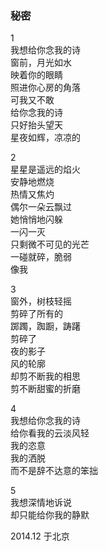 ### 秘密  

1  
我想给你念我的诗  
窗前，月光如水  
映着你的眼睛  
照进你心房的角落  
可我又不敢  
给你念我的诗  
只好抬头望天  
星夜如辉，凉凉的  
   
2  
星星是遥远的焰火  
安静地燃烧  
热情又焦灼  
偶尔一朵云飘过  
她悄悄地闪躲  
一闪一灭  
只剩微不可见的光芒  
一碰就碎，脆弱  
像我  

  
 3  
 窗外，树枝轻摇  
 剪碎了所有的  
 踯躅，踟蹰，踌躇  
 剪碎了  
 夜的影子  
 风的轮廓  
 却剪不断我的相思  
 剪不断甜蜜的折磨  
 
    
 4  
 我想给你念我的诗  
 给你看我的云淡风轻  
 我的恣意  
 我的洒脱  
 而不是辞不达意的笨拙  
 
   
  5  
  我想深情地诉说  
  却只能给你我的静默  
  
  
     
  2014.12 于北京
